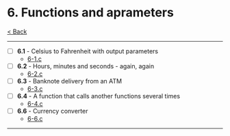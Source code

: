 # 6. Functions and aprameters
[< Back](../README.md)

---
- [ ] **6.1** - Celsius to Fahrenheit with output parameters
    - [6-1.c](./6-1.c)
- [ ] **6.2** - Hours, minutes and seconds - again, again
    - [6-2.c](./6-2.c)
- [ ] **6.3** - Banknote delivery from an ATM
    - [6-3.c](./6-3.c)
- [ ] **6.4** - A function that calls another functions several times
    - [6-4.c](./6-4.c)
- [ ] **6.6** - Currency converter
    - [6-6.c](./6-6.c)
---